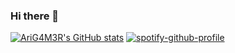 ### Hi there 👋

<!--
**arig4m3r/arig4m3r** is a ✨ _special_ ✨ repository because its `README.md` (this file) appears on your GitHub profile.

Here are some ideas to get you started:

- 🔭 I’m currently working on ...
- 🌱 I’m currently learning ...
- 👯 I’m looking to collaborate on ...
- 🤔 I’m looking for help with ...
- 💬 Ask me about ...
- 📫 How to reach me: ...
- 😄 Pronouns: ...
- ⚡ Fun fact: ...
-->
[![AriG4M3R's GitHub stats](https://github-readme-stats.vercel.app/api?username=arig4m3r&theme=radical)](https://github.com/anuraghazra/github-readme-stats)
[![spotify-github-profile](https://spotify-github-profile.vercel.app/api/view?uid=arizinhorocha&cover_image=true&theme=default)](https://github.com/kittinan/spotify-github-profile)
